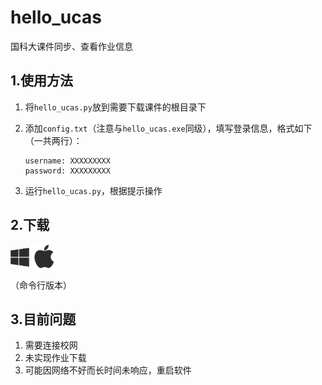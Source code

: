 # hello_ucas
国科大课件同步、查看作业信息



## 1.使用方法

1. 将`hello_ucas.py`放到需要下载课件的根目录下

2. 添加`config.txt`（注意与`hello_ucas.exe`同级），填写登录信息，格式如下（一共两行）：

   ```
   username: XXXXXXXXX
   password: XXXXXXXXX
   ```

3. 运行`hello_ucas.py`，根据提示操作



## 2.下载

<div>
    <a href="https://www.google.com"><img src="./src/win.png" height = "30" alt="Win64" align=center /></a>
    <a href="https://www.google.com"><img src="./src/apple.png" height = "40" alt="Mac OS" align=center /></a>
</div>

（命令行版本）



## 3.目前问题

1. 需要连接校网
2. 未实现作业下载
3. 可能因网络不好而长时间未响应，重启软件